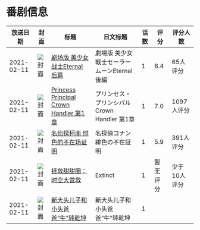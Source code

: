 # 番剧信息

|放送日期|封面|标题|日文标题|话数|评分|评分人数|
|---|---|---|---|---|---|---|
|2021-02-11|![封面](https://lain.bgm.tv/pic/cover/c/ad/1e/218446_IhLUz.jpg)|[剧场版 美少女战士Eternal 后篇](https://bangumi.tv/subject/218446)|劇場版 美少女戦士セーラームーンEternal 後編|1|6.4|65人评分|
|2021-02-11|![封面](https://lain.bgm.tv/pic/cover/c/82/19/244928_12cZw.jpg)|[Princess Principal Crown Handler 第1章](https://bangumi.tv/subject/244928)|プリンセス・プリンシパル Crown Handler 第1章|1|7.0|1097人评分|
|2021-02-11|![封面](https://lain.bgm.tv/pic/cover/c/9d/7c/327373_EcngO.jpg)|[名侦探柯南 绯色的不在场证明](https://bangumi.tv/subject/327373)|名探偵コナン 緋色の不在証明|1|5.9|391人评分|
|2021-02-11|![封面](https://lain.bgm.tv/pic/cover/c/ce/13/344672_uIu3u.jpg)|[拯救甜甜圈：时空大营救](https://bangumi.tv/subject/344672)|Extinct|1|暂无评分|少于10人评分|
|2021-02-11|![封面](https://lain.bgm.tv/pic/cover/c/aa/e3/422386_3pPLp.jpg)|[新大头儿子和小头爸爸“牛”转乾坤](https://bangumi.tv/subject/422386)|新大头儿子和小头爸爸“牛”转乾坤|1|||
